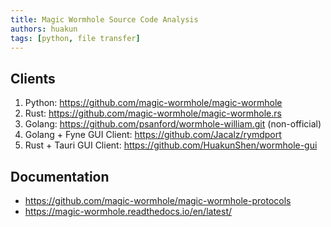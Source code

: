 ```yaml
---
title: Magic Wormhole Source Code Analysis
authors: huakun
tags: [python, file transfer]
---
```


## Clients

1. Python: https://github.com/magic-wormhole/magic-wormhole
2. Rust: https://github.com/magic-wormhole/magic-wormhole.rs
3. Golang: https://github.com/psanford/wormhole-william.git (non-official)
4. Golang + Fyne GUI Client: https://github.com/Jacalz/rymdport
5. Rust + Tauri GUI Client: https://github.com/HuakunShen/wormhole-gui

## Documentation

- https://github.com/magic-wormhole/magic-wormhole-protocols
- https://magic-wormhole.readthedocs.io/en/latest/
